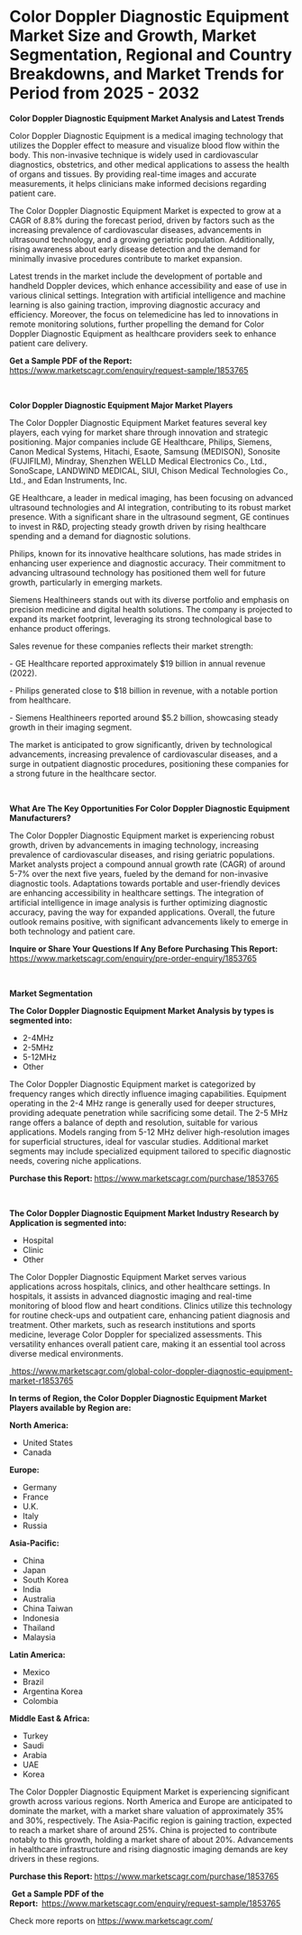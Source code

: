 <p><h1>Color Doppler Diagnostic Equipment Market Size and Growth, Market Segmentation, Regional and Country Breakdowns, and Market Trends for Period from 2025 -  2032</h1></p><p><strong>Color Doppler Diagnostic Equipment Market Analysis and Latest Trends</strong></p>
<p><p>Color Doppler Diagnostic Equipment is a medical imaging technology that utilizes the Doppler effect to measure and visualize blood flow within the body. This non-invasive technique is widely used in cardiovascular diagnostics, obstetrics, and other medical applications to assess the health of organs and tissues. By providing real-time images and accurate measurements, it helps clinicians make informed decisions regarding patient care.</p><p>The Color Doppler Diagnostic Equipment Market is expected to grow at a CAGR of 8.8% during the forecast period, driven by factors such as the increasing prevalence of cardiovascular diseases, advancements in ultrasound technology, and a growing geriatric population. Additionally, rising awareness about early disease detection and the demand for minimally invasive procedures contribute to market expansion.</p><p>Latest trends in the market include the development of portable and handheld Doppler devices, which enhance accessibility and ease of use in various clinical settings. Integration with artificial intelligence and machine learning is also gaining traction, improving diagnostic accuracy and efficiency. Moreover, the focus on telemedicine has led to innovations in remote monitoring solutions, further propelling the demand for Color Doppler Diagnostic Equipment as healthcare providers seek to enhance patient care delivery.</p></p>
<p><strong>Get a Sample PDF of the Report:&nbsp;</strong> <a href="https://www.marketscagr.com/enquiry/request-sample/1853765?utm_campaign=2650&utm_medium=2&utm_source=Github&utm_content=ia&utm_term=27032025&utm_id=color-doppler-diagnostic-equipment">https://www.marketscagr.com/enquiry/request-sample/1853765</a></p>
<p>&nbsp;</p>
<p><strong>Color Doppler Diagnostic Equipment Major Market Players</strong></p>
<p><p>The Color Doppler Diagnostic Equipment Market features several key players, each vying for market share through innovation and strategic positioning. Major companies include GE Healthcare, Philips, Siemens, Canon Medical Systems, Hitachi, Esaote, Samsung (MEDISON), Sonosite (FUJIFILM), Mindray, Shenzhen WELLD Medical Electronics Co., Ltd., SonoScape, LANDWIND MEDICAL, SIUI, Chison Medical Technologies Co., Ltd., and Edan Instruments, Inc.</p><p>GE Healthcare, a leader in medical imaging, has been focusing on advanced ultrasound technologies and AI integration, contributing to its robust market presence. With a significant share in the ultrasound segment, GE continues to invest in R&D, projecting steady growth driven by rising healthcare spending and a demand for diagnostic solutions.</p><p>Philips, known for its innovative healthcare solutions, has made strides in enhancing user experience and diagnostic accuracy. Their commitment to advancing ultrasound technology has positioned them well for future growth, particularly in emerging markets. </p><p>Siemens Healthineers stands out with its diverse portfolio and emphasis on precision medicine and digital health solutions. The company is projected to expand its market footprint, leveraging its strong technological base to enhance product offerings.</p><p>Sales revenue for these companies reflects their market strength: </p><p>- GE Healthcare reported approximately $19 billion in annual revenue (2022).</p><p>- Philips generated close to $18 billion in revenue, with a notable portion from healthcare.</p><p>- Siemens Healthineers reported around $5.2 billion, showcasing steady growth in their imaging segment.</p><p>The market is anticipated to grow significantly, driven by technological advancements, increasing prevalence of cardiovascular diseases, and a surge in outpatient diagnostic procedures, positioning these companies for a strong future in the healthcare sector.</p></p>
<p>&nbsp;</p>
<p><strong>What Are The Key Opportunities For Color Doppler Diagnostic Equipment Manufacturers?</strong></p>
<p><p>The Color Doppler Diagnostic Equipment market is experiencing robust growth, driven by advancements in imaging technology, increasing prevalence of cardiovascular diseases, and rising geriatric populations. Market analysts project a compound annual growth rate (CAGR) of around 5-7% over the next five years, fueled by the demand for non-invasive diagnostic tools. Adaptations towards portable and user-friendly devices are enhancing accessibility in healthcare settings. The integration of artificial intelligence in image analysis is further optimizing diagnostic accuracy, paving the way for expanded applications. Overall, the future outlook remains positive, with significant advancements likely to emerge in both technology and patient care.</p></p>
<p><strong>Inquire or Share Your Questions If Any Before Purchasing This Report:</strong> <a href="https://www.marketscagr.com/enquiry/pre-order-enquiry/1853765?utm_campaign=2650&utm_medium=2&utm_source=Github&utm_content=ia&utm_term=27032025&utm_id=color-doppler-diagnostic-equipment">https://www.marketscagr.com/enquiry/pre-order-enquiry/1853765</a></p>
<p>&nbsp;</p>
<p><strong>Market Segmentation</strong></p>
<p><strong>The Color Doppler Diagnostic Equipment Market Analysis by types is segmented into:</strong></p>
<p><ul><li>2-4MHz</li><li>2-5MHz</li><li>5-12MHz</li><li>Other</li></ul></p>
<p><p>The Color Doppler Diagnostic Equipment market is categorized by frequency ranges which directly influence imaging capabilities. Equipment operating in the 2-4 MHz range is generally used for deeper structures, providing adequate penetration while sacrificing some detail. The 2-5 MHz range offers a balance of depth and resolution, suitable for various applications. Models ranging from 5-12 MHz deliver high-resolution images for superficial structures, ideal for vascular studies. Additional market segments may include specialized equipment tailored to specific diagnostic needs, covering niche applications.</p></p>
<p><strong>Purchase this Report:&nbsp;</strong><a href="https://www.marketscagr.com/purchase/1853765?utm_campaign=2650&utm_medium=2&utm_source=Github&utm_content=ia&utm_term=27032025&utm_id=color-doppler-diagnostic-equipment">https://www.marketscagr.com/purchase/1853765</a></p>
<p>&nbsp;</p>
<p><strong>The Color Doppler Diagnostic Equipment Market Industry Research by Application is segmented into:</strong></p>
<p><ul><li>Hospital</li><li>Clinic</li><li>Other</li></ul></p>
<p><p>The Color Doppler Diagnostic Equipment Market serves various applications across hospitals, clinics, and other healthcare settings. In hospitals, it assists in advanced diagnostic imaging and real-time monitoring of blood flow and heart conditions. Clinics utilize this technology for routine check-ups and outpatient care, enhancing patient diagnosis and treatment. Other markets, such as research institutions and sports medicine, leverage Color Doppler for specialized assessments. This versatility enhances overall patient care, making it an essential tool across diverse medical environments.</p></p>
<p><a href="https://www.marketscagr.com/global-color-doppler-diagnostic-equipment-market-r1853765?utm_campaign=2650&utm_medium=2&utm_source=Github&utm_content=ia&utm_term=27032025&utm_id=color-doppler-diagnostic-equipment">&nbsp;https://www.marketscagr.com/global-color-doppler-diagnostic-equipment-market-r1853765</a></p>
<p><strong>In terms of Region, the Color Doppler Diagnostic Equipment Market Players available by Region are:</strong></p>
<p>
    <p> <strong> North America: </strong>
        <ul>
            <li>United States</li>
            <li>Canada</li>
        </ul>
        </p> 
    <p> <strong> Europe: </strong>
        <ul>
            <li>Germany</li>
            <li>France</li>
            <li>U.K.</li>
            <li>Italy</li>
            <li>Russia</li>
        </ul>
        </p> 
    <p> <strong> Asia-Pacific: </strong>
        <ul>
            <li>China</li>
            <li>Japan</li>
            <li>South Korea</li>
            <li>India</li>
            <li>Australia</li>
            <li>China Taiwan</li>
            <li>Indonesia</li>
            <li>Thailand</li>
            <li>Malaysia</li>
        </ul>
        </p> 
    <p> <strong> Latin America: </strong>
        <ul>
            <li>Mexico</li>
            <li>Brazil</li>
            <li>Argentina Korea</li>
            <li>Colombia</li>
        </ul>
        </p> 
    <p> <strong> Middle East & Africa: </strong>
        <ul>
            <li>Turkey</li>
            <li>Saudi</li>
            <li>Arabia</li>
            <li>UAE</li>
            <li>Korea</li>
        </ul>
    </p>
    </p>
<p><p>The Color Doppler Diagnostic Equipment Market is experiencing significant growth across various regions. North America and Europe are anticipated to dominate the market, with a market share valuation of approximately 35% and 30%, respectively. The Asia-Pacific region is gaining traction, expected to reach a market share of around 25%. China is projected to contribute notably to this growth, holding a market share of about 20%. Advancements in healthcare infrastructure and rising diagnostic imaging demands are key drivers in these regions.</p></p>
<p><strong>Purchase this Report: </strong><a href="https://www.marketscagr.com/purchase/1853765?utm_campaign=2650&utm_medium=2&utm_source=Github&utm_content=ia&utm_term=27032025&utm_id=color-doppler-diagnostic-equipment">https://www.marketscagr.com/purchase/1853765</a></p>
<p>&nbsp;<strong>Get a Sample PDF of the Report:&nbsp;&nbsp;</strong><a href="https://www.marketscagr.com/enquiry/request-sample/1853765?utm_campaign=2650&utm_medium=2&utm_source=Github&utm_content=ia&utm_term=27032025&utm_id=color-doppler-diagnostic-equipment">https://www.marketscagr.com/enquiry/request-sample/1853765</a></p>
<p><strong></strong></p>
<p>Check more reports on <a href="https://www.marketscagr.com/?utm_campaign=2650&utm_medium=2&utm_source=Github&utm_content=ia&utm_term=27032025&utm_id=color-doppler-diagnostic-equipment">https://www.marketscagr.com/</a></p>